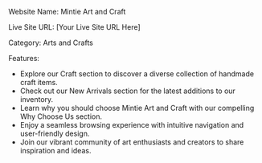 Website Name: Mintie Art and Craft

Live Site URL: [Your Live Site URL Here]

Category: Arts and Crafts

Features:

- Explore our Craft section to discover a diverse collection of handmade craft items.
- Check out our New Arrivals section for the latest additions to our inventory.
- Learn why you should choose Mintie Art and Craft with our compelling Why Choose Us section.
- Enjoy a seamless browsing experience with intuitive navigation and user-friendly design.
- Join our vibrant community of art enthusiasts and creators to share inspiration and ideas.